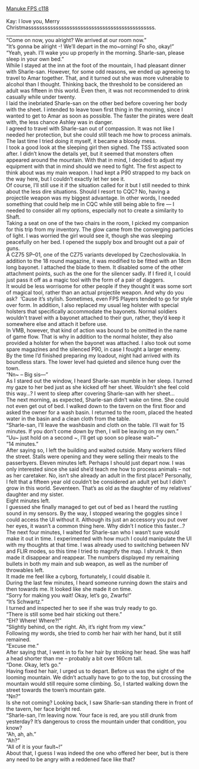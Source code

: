 [Manuke FPS c118](https://ashenfeather.wordpress.com/2020/12/24/fps-118/)
<br/><br/>
Kay:  I love you, Merry Christmassssssssssssssssssssssssssssssssssssssssssssss.<br/>
__________________________________________________________<br/>
“Come on now, you alright? We arrived at our room now.” <br/>
“It’s gonna be alright -! We’ll depart in the mo\~orning! Fo sho, okay!” <br/>
“Yeah, yeah. I’ll wake you up properly in the morning. Sharle-san, please sleep in your own bed.”<br/>
While I stayed at the inn at the foot of the mountain, I had pleasant dinner with Sharle-san. However, for some odd reasons, we ended up agreeing to travel to Amar together. That, and it turned out she was more vulnerable to alcohol than I thought. Thinking back, the threshold to be considered an adult was fifteen in this world. Even then, it was not recommended to drink casually while under twenty. <br/>
I laid the inebriated Sharle-san on the other bed before covering her body with the sheet. I intended to leave town first thing in the morning, since I wanted to get to Amar as soon as possible. The faster the pirates were dealt with, the less chance Ashley was in danger.<br/>
I agreed to travel with Sharle-san out of compassion. It was not like I needed her protection, but she could still teach me how to process animals. The last time I tried doing it myself, it became a bloody mess. <br/>
I took a good look at the sleeping girl then sighed. The TSS activated soon after. I didn’t know the details yet, but it seemed that monsters often appeared around the mountain. With that in mind, I decided to adjust my equipment with that in mind should we need to fight. The first aspect to think about was my main weapon. I had kept a P90 strapped to my back on the way here, but I couldn’t exactly let her see it.  <br/>
Of course, I’ll still use it if the situation called for it but I still needed to think about the less dire situations. Should I resort to CQC? No, having a projectile weapon was my biggest advantage. In other words, I needed something that could help me in CQC while still being able to fire — I needed to consider all my options, especially not to create a similarity to Shaft.<br/>
Taking a seat on one of the two chairs in the room, I picked my companion for this trip from my inventory. The glow came from the converging particles of light. I was worried the girl would see it, though she was sleeping peacefully on her bed. I opened the supply box and brought out a pair of guns. <br/>
A CZ75 SP–01, one of the CZ75 variants developed by Czechoslovakia. In addition to the 18 round magazine, it was modified to be fitted with an 18cm long bayonet. I attached the blade to them. It disabled some of the other attachment points, such as the one for the silencer sadly. If I fired it, I could just pass it off as a magic tool with the form of a pair of daggers.  <br/>
It would be less worrisome for other people if they thought it was some sort of magical tool, rather than an actual projectile weapon. And why do you ask?  ‘Cause it’s stylish. Sometimes, even FPS Players tended to go for style over form. In addition, I also replaced my usual leg holster with special holsters that specifically accommodate the bayonets. Normal soldiers wouldn’t travel with a bayonet attached to their gun, rather, they’d keep it somewhere else and attach it before use. <br/>
In VMB, however, that kind of action was bound to be omitted in the name of game flow. That is why in addition to the normal holster, they also provided a holster for when the bayonet was attached. I also took out some spare magazines and the silenced P90, in case I fought a larger enemy. <br/>
By the time I’d finished preparing my loadout, night had arrived with its boundless stars. The lower level had quieted and silence hung over the town. <br/>
“Nn\~ – Big sis—” <br/>
As I stared out the window, I heard Sharle-san mumble in her sleep. I turned my gaze to her bed just as she kicked off her sheet. Wouldn’t she feel cold this way…? I went to sleep after covering Sharle-san with her sheet… <br/>
The next morning, as expected, Sharle-san didn’t wake on time. She could not even get out of bed. I walked down to the tavern on the first floor and asked the owner for a wash basin. I returned to the room, placed the heated water in the basin and a clean cloth from the table. <br/>
“Sharle-san, I’ll leave the washbasin and cloth on the table. I’ll wait for 15 minutes. If you don’t come down by then, I will be leaving on my own.”<br/>
“Uu\~ just hold on a second \~, I’ll get up soon so please wait\~” <br/>
“14 minutes.”<br/>
After saying so, I left the building and waited outside. Many workers filled the street. Stalls were opening and they were selling their meals to the passerbyers. Eleven minutes left. Perhaps I should just depart now. I was only interested since she said she’d teach me how to process animals – not as her caretaker. No, isn’t she already an adult in the first place? Personally, I felt that a fifteen year old couldn’t be considered an adult yet but I didn’t grow in this world. Seventeen. That’s as old as the daughter of my relatives’ daughter and my sister.<br/>
Eight minutes left. <br/>
I guessed she finally managed to get out of bed as I heard the rustling sound in my sensors. By the way, I stopped wearing the goggles since I could access the UI without it. Although its just an accessory you put over her eyes, it wasn’t a common thing here. Why didn’t I notice this faster…? <br/>
The next four minutes, I waited for Sharle-san who I wasn’t sure would make it out in time. I experimented with how much I could manipulate the UI with my thoughts at that time. I was already used to switching between NV and FLIR modes, so this time I tried to magnify the map. I shrunk it, then made it disappear and reappear. The numbers displayed my remaining bullets in both my main and sub weapon, as well as the number of throwables left. <br/>
It made me feel like a cyborg, fortunately, I could disable it. <br/>
During the last few minutes, I heard someone running down the stairs and then towards me. It looked like she made it on time.<br/>
“Sorry for making you wait! Okay, let’s go, Zwarfs!”<br/>
“It’s Schwartz.”<br/>
I turned and inspected her to see if she was truly ready to go.<br/>
“There is still some bed hair sticking out there.”<br/>
“EH? Where! Where?!”<br/>
“Slightly behind, on the right. Ah, it’s right from my view.”<br/>
Following my words, she tried to comb her hair with her hand, but it still remained. <br/>
“Excuse me.”<br/>
After saying that, I went in to fix her hair by stroking her head. She was half a head shorter than me – probably a bit over 160cm tall.<br/>
“Done. Okay, let’s go.”<br/>
Having fixed her hair, I urged us to depart. Before us was the sight of the looming mountain. We didn’t actually have to go to the top, but crossing the mountain would still require some climbing. So, I started walking down the street towards the town’s mountain gate. <br/>
“Nn?”<br/>
Is she not coming? Looking back, I saw Sharle-san standing there in front of the tavern, her face bright red. <br/>
“Sharle-san, I’m leaving now. Your face is red, are you still drunk from yesterday? It’s dangerous to cross the mountain under that condition, you know?<br/>
“Ah, ah, ah.”<br/>
“Ah?”<br/>
“All of it is your fault\~!” <br/>
About that, I guess I was indeed the one who offered her beer, but is there any need to be angry with a reddened face like that?<br/>
 
